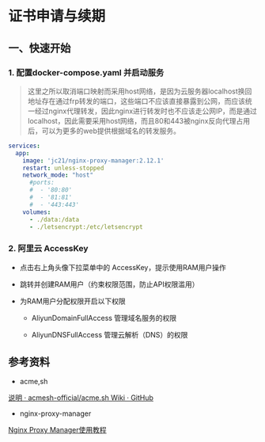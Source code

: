 # 证书申请与续期

## 一、快速开始

### 1. 配置docker-compose.yaml 并启动服务

> 这里之所以取消端口映射而采用host网络，是因为云服务器localhost换回地址存在通过frp转发的端口，这些端口不应该直接暴露到公网，而应该统一经过nginx代理转发，因此nginx进行转发时也不应该走公网IP，而是通过localhost，因此需要采用host网络，而且80和443被nginx反向代理占用后，可以为更多的web提供根据域名的转发服务。

```yaml
services:
  app:
    image: 'jc21/nginx-proxy-manager:2.12.1'
    restart: unless-stopped
    network_mode: "host"
      #ports:
      #  - '80:80'
      #  - '81:81'
      #  - '443:443'
    volumes:
      - ./data:/data
      - ./letsencrypt:/etc/letsencrypt
```

### 2. 阿里云 AccessKey

- 点击右上角头像下拉菜单中的 AccessKey，提示使用RAM用户操作

- 跳转并创建RAM用户（约束权限范围，防止API权限滥用）

- 为RAM用户分配权限开启以下权限
  
  - AliyunDomainFullAccess 管理域名服务的权限
  
  - AliyunDNSFullAccess 管理云解析（DNS）的权限

## 参考资料

- acme,sh

[说明 · acmesh-official/acme.sh Wiki · GitHub](https://github.com/acmesh-official/acme.sh/wiki/%E8%AF%B4%E6%98%8E)

- nginx-proxy-manager

[Nginx Proxy Manager使用教程](https://www.golovin.cn/post/11)
